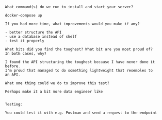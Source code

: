 
    What command(s) do we run to install and start your server?

    docker-compose up

    If you had more time, what improvements would you make if any?

    - better structure the API
    - use a database instead of shelf
    - test it properly

    What bits did you find the toughest? What bit are you most proud of? In both cases, why?

    I found the API structuring the toughest because I have never done it before.
    I'm proud that managed to do something lightweight that resembles to an API.

    What one thing could we do to improve this test?

    Perhaps make it a bit more data engineer like


    Testing:

    You could test it with e.g. Postman and send a request to the endpoint
